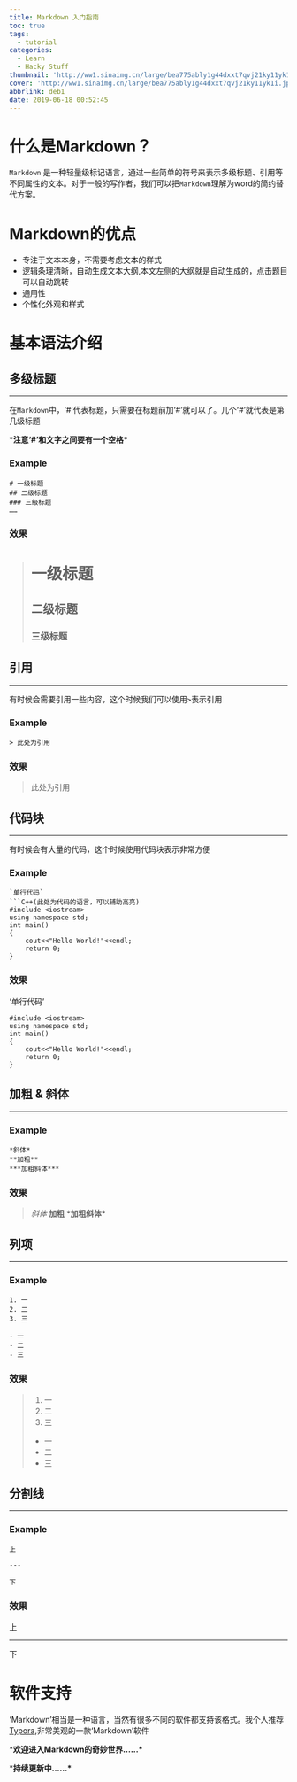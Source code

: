```yaml
---
title: Markdown 入门指南
toc: true
tags:
  - tutorial
categories:
  - Learn
  - Hacky Stuff
thumbnail: 'http://ww1.sinaimg.cn/large/bea775ably1g44dxxt7qvj21ky11yk1i.jpg'
cover: 'http://ww1.sinaimg.cn/large/bea775ably1g44dxxt7qvj21ky11yk1i.jpg'
abbrlink: deb1
date: 2019-06-18 00:52:45
---
```


# 什么是Markdown？

`Markdown` 是一种轻量级标记语言，通过一些简单的符号来表示多级标题、引用等不同属性的文本。对于一般的写作者，我们可以把`Markdown`理解为word的简约替代方案。

# Markdown的优点

- 专注于文本本身，不需要考虑文本的样式
- 逻辑条理清晰，自动生成文本大纲,本文左侧的大纲就是自动生成的，点击题目可以自动跳转
- 通用性
- 个性化外观和样式

# 基本语法介绍

## 多级标题

------

在`Markdown`中，‘#’代表标题，只需要在标题前加‘#’就可以了。几个‘#’就代表是第几级标题

***注意‘#’和文字之间要有一个空格\***

### Example

```
# 一级标题
## 二级标题
### 三级标题
……
```

### 效果

> # 一级标题
>
> ## 二级标题
>
> ### 三级标题

## 引用

------

有时候会需要引用一些内容，这个时候我们可以使用`>`表示引用

### Example

```
> 此处为引用
```

### 效果

> 此处为引用

## 代码块

------

有时候会有大量的代码，这个时候使用代码块表示非常方便

### Example

```
`单行代码`
​```C++(此处为代码的语言，可以辅助高亮)
#include <iostream>
using namespace std;
int main()
{
	cout<<"Hello World!"<<endl;
	return 0;
}
```

### 效果

‘单行代码’

```
#include <iostream>
using namespace std;
int main()
{
	cout<<"Hello World!"<<endl;
	return 0;
}
```

## 加粗 & 斜体

------

### Example

```
*斜体*
**加粗**
***加粗斜体***
```

### 效果

> *斜体*
> **加粗**
> ***加粗斜体\***

## 列项

------

### Example

```
1. 一
2. 二
3. 三

- 一
- 二
- 三
```

### 效果

> 1. 一
> 2. 二
> 3. 三
>
> - 一
> - 二
> - 三

## 分割线

------

### Example

```
上

---

下
```

### 效果

上

------

下

# 软件支持

‘Markdown’相当是一种语言，当然有很多不同的软件都支持该格式。我个人推荐[Typora](https://typora.io/),非常美观的一款‘Markdown’软件

***欢迎进入Markdown的奇妙世界……\***

***持续更新中……\***